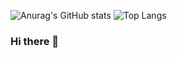 ![Anurag's GitHub stats](https://github-readme-stats.vercel.app/api?username=jagernau&show_icons=true&theme=gruvbox)
![Top Langs](https://github-readme-stats.vercel.app/api/top-langs/?username=jagernau&layout=compact)

### Hi there 👋

<!--
**Jagernau/Jagernau** is a ✨ _special_ ✨ repository because its `README.md` (this file) appears on your GitHub profile.

Here are some ideas to get you started:

- 🔭 I’m currently working on ...
- 🌱 I’m currently learning ...
- 👯 I’m looking to collaborate on ...
- 🤔 I’m looking for help with ...
- 💬 Ask me about ...
- 📫 How to reach me: ...
- 😄 Pronouns: ...
- ⚡ Fun fact: ...
-->
